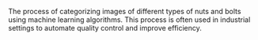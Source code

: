 The process of categorizing images of different types of nuts and bolts using machine learning algorithms. This process is often used in industrial settings to automate quality control and improve efficiency.
